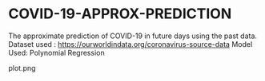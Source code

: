 # COVID-19-APPROX-PREDICTION

The approximate prediction of COVID-19 in future days using the past data.
Dataset used : https://ourworldindata.org/coronavirus-source-data
Model Used: Polynomial Regression

plot.png


